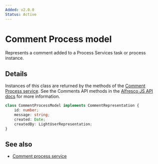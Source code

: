 ```yaml
---
Added: v2.0.0
Status: Active
---
```


# Comment Process model

Represents a comment added to a Process Services task or process instance.

## Details

Instances of this class are returned by the methods of the
[Comment Process service](comment-process.service.md). See the Comments API
methods in the
[Alfresco JS API docs](https://github.com/Alfresco/alfresco-js-api/tree/master/src/alfresco-activiti-rest-api)
for more information.

```ts
class CommentProcessModel implements CommentRepresentation {
    id: number;
    message: string;
    created: Date;
    createdBy: LightUserRepresentation;
}
```

## See also

-   [Comment process service](comment-process.service.md)
